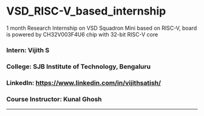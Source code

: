 # VSD_RISC-V_based_internship
1 month Research Internship on VSD Squadron Mini based on RISC-V, board is powered by CH32V003F4U6 chip with 32-bit RISC-V core

### Intern: Vijith S
### College: SJB Institute of Technology, Bengaluru
### LinkedIn: https://www.linkedin.com/in/vijithsatish/
### Course Instructor: Kunal Ghosh

---
